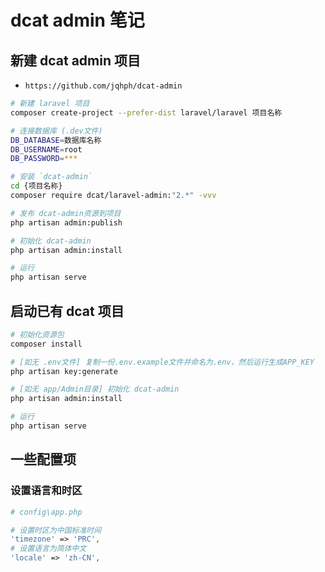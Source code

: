# dcat admin 笔记

## 新建 dcat admin 项目

-   `https://github.com/jqhph/dcat-admin`

```sh
# 新建 laravel 项目
composer create-project --prefer-dist laravel/laravel 项目名称

# 连接数据库 (.dev文件)
DB_DATABASE=数据库名称
DB_USERNAME=root
DB_PASSWORD=***

# 安装 `dcat-admin`
cd {项目名称}
composer require dcat/laravel-admin:"2.*" -vvv

# 发布 dcat-admin资源到项目
php artisan admin:publish

# 初始化 dcat-admin
php artisan admin:install

# 运行
php artisan serve

```

## 启动已有 dcat 项目

```sh
# 初始化资源包
composer install

# [如无 .env文件] 复制一份.env.example文件并命名为.env，然后运行生成APP_KEY
php artisan key:generate

# [如无 app/Admin目录] 初始化 dcat-admin
php artisan admin:install

# 运行
php artisan serve
```

## 一些配置项

### 设置语言和时区

```php
# config\app.php

# 设置时区为中国标准时间
'timezone' => 'PRC',
# 设置语言为简体中文
'locale' => 'zh-CN',
```

